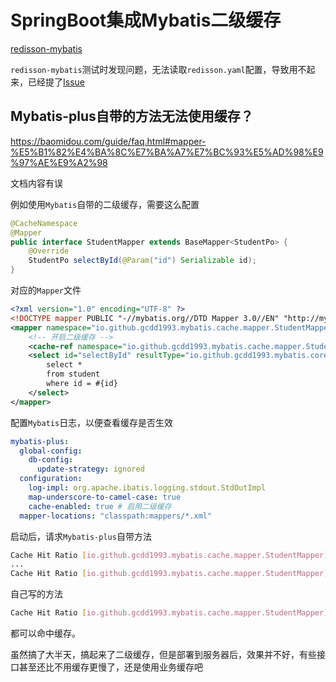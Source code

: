 # SpringBoot集成Mybatis二级缓存

[redisson-mybatis](https://github.com/redisson/redisson/tree/master/redisson-mybatis)

`redisson-mybatis`测试时发现问题，无法读取`redisson.yaml`配置，导致用不起来，已经提了[Issue](https://github.com/redisson/redisson/issues/3959)

## Mybatis-plus自带的方法无法使用缓存？

https://baomidou.com/guide/faq.html#mapper-%E5%B1%82%E4%BA%8C%E7%BA%A7%E7%BC%93%E5%AD%98%E9%97%AE%E9%A2%98

文档内容有误

例如使用`Mybatis`自带的二级缓存，需要这么配置

```java
@CacheNamespace
@Mapper
public interface StudentMapper extends BaseMapper<StudentPo> {
    @Override
    StudentPo selectById(@Param("id") Serializable id);
}
```

对应的`Mapper`文件

```xml
<?xml version="1.0" encoding="UTF-8" ?>
<!DOCTYPE mapper PUBLIC "-//mybatis.org//DTD Mapper 3.0//EN" "http://mybatis.org/dtd/mybatis-3-mapper.dtd" >
<mapper namespace="io.github.gcdd1993.mybatis.cache.mapper.StudentMapper">
    <!-- 开启二级缓存 -->
    <cache-ref namespace="io.github.gcdd1993.mybatis.cache.mapper.StudentMapper"/>
    <select id="selectById" resultType="io.github.gcdd1993.mybatis.core.model.StudentPo">
        select *
        from student
        where id = #{id}
    </select>
</mapper>
```

配置`Mybatis`日志，以便查看缓存是否生效

```yaml
mybatis-plus:
  global-config:
    db-config:
      update-strategy: ignored
  configuration:
    log-impl: org.apache.ibatis.logging.stdout.StdOutImpl
    map-underscore-to-camel-case: true
    cache-enabled: true # 启用二级缓存
  mapper-locations: "classpath:mappers/*.xml"
```

启动后，请求`Mybatis-plus`自带方法

```bash
Cache Hit Ratio [io.github.gcdd1993.mybatis.cache.mapper.StudentMapper]: 0.0
...
Cache Hit Ratio [io.github.gcdd1993.mybatis.cache.mapper.StudentMapper]: 0.5
```

自己写的方法

```bash
Cache Hit Ratio [io.github.gcdd1993.mybatis.cache.mapper.StudentMapper]: 0.6
```

都可以命中缓存。

虽然搞了大半天，搞起来了二级缓存，但是部署到服务器后，效果并不好，有些接口甚至还比不用缓存更慢了，还是使用业务缓存吧

